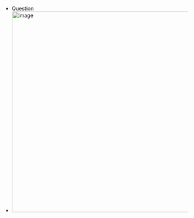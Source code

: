 - Question
- <img width="548" alt="image" src="https://user-images.githubusercontent.com/89638496/200434912-39ae4fe1-a8ea-4ee2-bb41-d3d03bd0bff3.png">

